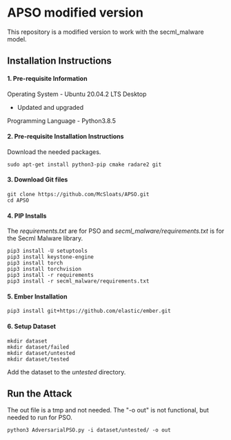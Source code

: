 # APSO modified version
This repository is a modified version to work with the secml_malware model.

## Installation Instructions
#### 1. Pre-requisite Information
Operating System - Ubuntu 20.04.2 LTS Desktop
- Updated and upgraded

Programming Language - Python3.8.5

#### 2. Pre-requisite Installation Instructions
Download the needed packages.
```
sudo apt-get install python3-pip cmake radare2 git
```

#### 3. Download Git files
```
git clone https://github.com/McSloats/APSO.git
cd APSO
```

#### 4. PIP Installs
The *requirements.txt* are for PSO and *secml_malware/requirements.txt* is for the Secml Malware library.
```
pip3 install -U setuptools
pip3 install keystone-engine
pip3 install torch
pip3 install torchvision
pip3 install -r requirements
pip3 install -r secml_malware/requirements.txt
```

#### 5. Ember Installation
```
pip3 install git+https://github.com/elastic/ember.git
```

#### 6. Setup Dataset
```
mkdir dataset
mkdir dataset/failed
mkdir dataset/untested
mkdir dataset/tested
```
Add the dataset to the *untested* directory.

## Run the Attack
The out file is a tmp and not needed. The "-o out" is not functional, but needed to run for PSO.
```
python3 AdversarialPSO.py -i dataset/untested/ -o out
```
